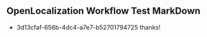 ## OpenLocalization Workflow Test MarkDown
* 3d13cfaf-656b-4dc4-a7e7-b52701794725 thanks!

<!--HONumber=Jul16_HO2-->


